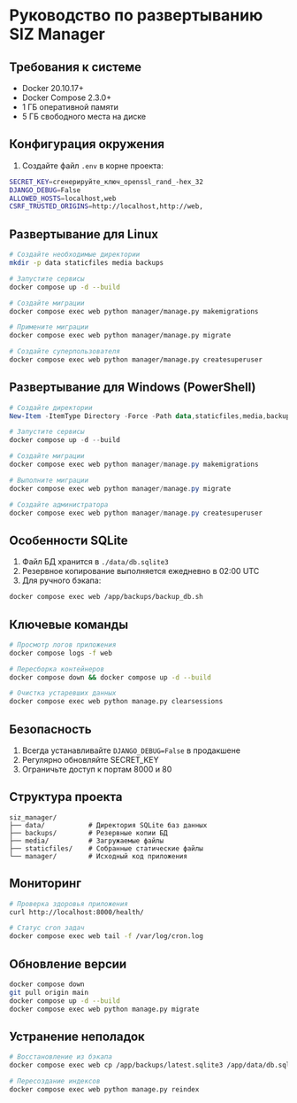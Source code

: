 # Руководство по развертыванию SIZ Manager

## Требования к системе
- Docker 20.10.17+
- Docker Compose 2.3.0+
- 1 ГБ оперативной памяти
- 5 ГБ свободного места на диске

## Конфигурация окружения
1. Создайте файл `.env` в корне проекта:
```bash
SECRET_KEY=сгенерируйте_ключ_openssl_rand_-hex_32
DJANGO_DEBUG=False
ALLOWED_HOSTS=localhost,web
CSRF_TRUSTED_ORIGINS=http://localhost,http://web,
```

## Развертывание для Linux
```bash
# Создайте необходимые директории
mkdir -p data staticfiles media backups

# Запустите сервисы
docker compose up -d --build

# Создайте миграции
docker compose exec web python manager/manage.py makemigrations

# Примените миграции
docker compose exec web python manager/manage.py migrate

# Создайте суперпользователя
docker compose exec web python manager/manage.py createsuperuser
```

## Развертывание для Windows (PowerShell)
```powershell
# Создайте директории
New-Item -ItemType Directory -Force -Path data,staticfiles,media,backups

# Запустите сервисы
docker compose up -d --build

# Создайте миграции
docker compose exec web python manager/manage.py makemigrations

# Выполните миграции
docker compose exec web python manager/manage.py migrate

# Создайте администратора
docker compose exec web python manager/manage.py createsuperuser
```

## Особенности SQLite
1. Файл БД хранится в `./data/db.sqlite3`
2. Резервное копирование выполняется ежедневно в 02:00 UTC
3. Для ручного бэкапа:
```bash
docker compose exec web /app/backups/backup_db.sh
```

## Ключевые команды
```bash
# Просмотр логов приложения
docker compose logs -f web

# Пересборка контейнеров
docker compose down && docker compose up -d --build

# Очистка устаревших данных
docker compose exec web python manage.py clearsessions
```

## Безопасность
1. Всегда устанавливайте `DJANGO_DEBUG=False` в продакшене
2. Регулярно обновляйте SECRET_KEY
3. Ограничьте доступ к портам 8000 и 80

## Структура проекта
```
siz_manager/
├── data/           # Директория SQLite баз данных
├── backups/        # Резервные копии БД
├── media/          # Загружаемые файлы
├── staticfiles/    # Собранные статические файлы
└── manager/        # Исходный код приложения
```

## Мониторинг
```bash
# Проверка здоровья приложения
curl http://localhost:8000/health/

# Статус cron задач
docker compose exec web tail -f /var/log/cron.log
```

## Обновление версии
```bash
docker compose down
git pull origin main
docker compose up -d --build
docker compose exec web python manage.py migrate
```

## Устранение неполадок
```bash
# Восстановление из бэкапа
docker compose exec web cp /app/backups/latest.sqlite3 /app/data/db.sqlite3

# Пересоздание индексов
docker compose exec web python manage.py reindex
